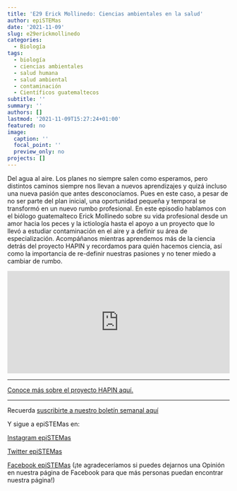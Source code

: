 ```yaml
---
title: 'E29 Erick Mollinedo: Ciencias ambientales en la salud'
author: epiSTEMas
date: '2021-11-09'
slug: e29erickmollinedo
categories:
  - Biología
tags:
  - biología
  - ciencias ambientales
  - salud humana
  - salud ambiental
  - contaminación
  - Científicos guatemaltecos
subtitle: ''
summary: ''
authors: []
lastmod: '2021-11-09T15:27:24+01:00'
featured: no
image:
  caption: ''
  focal_point: ''
  preview_only: no
projects: []
---
```


Del agua al aire. Los planes no siempre salen como esperamos, pero distintos caminos siempre nos llevan a nuevos aprendizajes y quizá incluso una nueva pasión que antes desconocíamos. Pues en este caso, a pesar de no ser parte del plan inicial, una oportunidad pequeña y temporal se transformó en un nuevo rumbo profesional. En este episodio hablamos con el biólogo guatemalteco Erick Mollinedo sobre su vida profesional desde un amor hacia los peces y la ictiología hasta el apoyo a un proyecto que lo llevó a estudiar contaminación en el aire y a definir su área de especialización. Acompáñanos mientras aprendemos más de la ciencia detrás del proyecto HAPIN y recordamos para quién hacemos ciencia, así como la importancia de re-definir nuestras pasiones y no tener miedo a cambiar de rumbo.


<iframe src="https://open.spotify.com/embed/episode/1UhS3GWUdWRapwf1GW0tjU?utm_source=generator&amp;theme=0" width="100%" height="232" frameBorder="0" allowfullscreen="" allow="autoplay; clipboard-write; encrypted-media; fullscreen; picture-in-picture"></iframe>


- - - - -

[Conoce más sobre el proyecto HAPIN aquí.](https://www.hapintrial.org/)

- - - - -

Recuerda [suscribirte a nuestro boletín semanal aquí](http://eepurl.com/hyEnr1)

Y sigue a epiSTEMas en:

[Instagram epiSTEMas](https://www.instagram.com/epistemas/)  

[Twitter epiSTEMas](https://twitter.com/epiSTEMas_Pod)

[Facebook epiSTEMas](https://www.facebook.com/epiSTEMasPod) (¡te agradeceríamos si puedes dejarnos una Opinión en nuestra página de Facebook para que más personas puedan encontrar nuestra página!)
